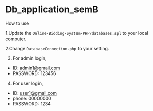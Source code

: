# Db_application_semB

How to use

1.Update the `Online-Bidding-System-PHP/databases.spl` to your local computer.

2.Change `DatabaseConnection.php` to your setting.

3. For admin login,

- ID: admin1@gmail.com
- PASSWORD: 123456

4. For user login,

- ID: user1@gmail.com
- phone: 00000000
- PASSWORD: 1234
